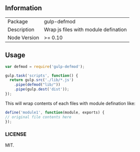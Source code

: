 ## Information

<table>
<tr>
<td>Package</td><td>gulp-defmod</td>
</tr>
<tr>
<td>Description</td>
<td>Wrap js files with module defination</td>
</tr>
<tr>
<td>Node Version</td>
<td>>= 0.10</td>
</tr>
</table>

## Usage

```js
var defmod = require('gulp-defmod');

gulp.task('scripts', function() {
  return gulp.src('./lib/*.js')
    .pipe(defmod("lib/"))
    .pipe(gulp.dest('dist'));
});
```

This will wrap contents of each files with module defination like:
```javascript
define('module1', function(module, exports) {
// original file contents here
});
```

### LICENSE 
MIT.

